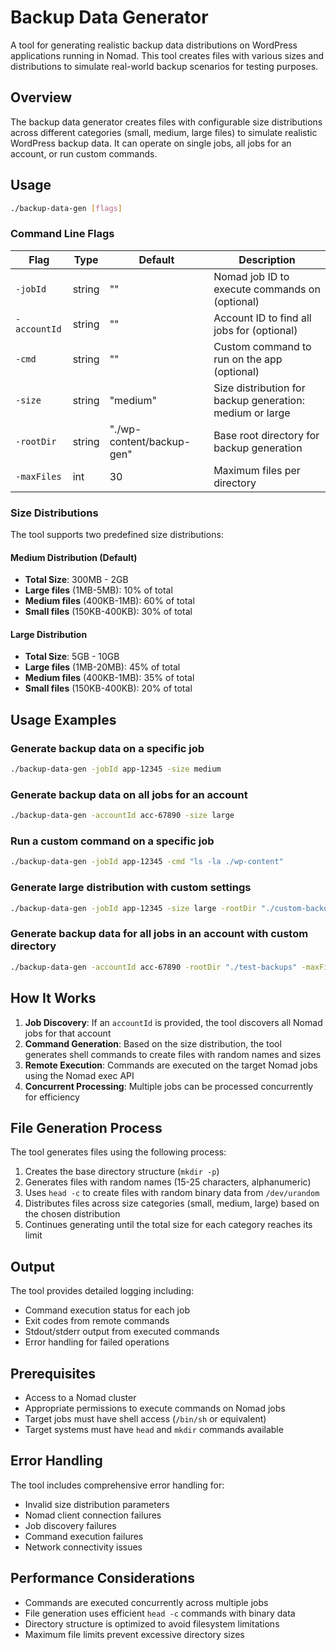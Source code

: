 # Backup Data Generator

A tool for generating realistic backup data distributions on WordPress applications running in Nomad. This tool creates files with various sizes and distributions to simulate real-world backup scenarios for testing purposes.

## Overview

The backup data generator creates files with configurable size distributions across different categories (small, medium, large files) to simulate realistic WordPress backup data. It can operate on single jobs, all jobs for an account, or run custom commands.

## Usage

```bash
./backup-data-gen [flags]
```

### Command Line Flags

| Flag | Type | Default | Description |
|------|------|---------|-------------|
| `-jobId` | string | "" | Nomad job ID to execute commands on (optional) |
| `-accountId` | string | "" | Account ID to find all jobs for (optional) |
| `-cmd` | string | "" | Custom command to run on the app (optional) |
| `-size` | string | "medium" | Size distribution for backup generation: medium or large |
| `-rootDir` | string | "./wp-content/backup-gen" | Base root directory for backup generation |
| `-maxFiles` | int | 30 | Maximum files per directory |

### Size Distributions

The tool supports two predefined size distributions:

#### Medium Distribution (Default)
- **Total Size**: 300MB - 2GB
- **Large files** (1MB-5MB): 10% of total
- **Medium files** (400KB-1MB): 60% of total
- **Small files** (150KB-400KB): 30% of total

#### Large Distribution
- **Total Size**: 5GB - 10GB
- **Large files** (1MB-20MB): 45% of total
- **Medium files** (400KB-1MB): 35% of total
- **Small files** (150KB-400KB): 20% of total

## Usage Examples

### Generate backup data on a specific job
```bash
./backup-data-gen -jobId app-12345 -size medium
```

### Generate backup data on all jobs for an account
```bash
./backup-data-gen -accountId acc-67890 -size large
```

### Run a custom command on a specific job
```bash
./backup-data-gen -jobId app-12345 -cmd "ls -la ./wp-content"
```

### Generate large distribution with custom settings
```bash
./backup-data-gen -jobId app-12345 -size large -rootDir "./custom-backup" -maxFiles 50
```

### Generate backup data for all jobs in an account with custom directory
```bash
./backup-data-gen -accountId acc-67890 -rootDir "./test-backups" -maxFiles 25
```

## How It Works

1. **Job Discovery**: If an `accountId` is provided, the tool discovers all Nomad jobs for that account
2. **Command Generation**: Based on the size distribution, the tool generates shell commands to create files with random names and sizes
3. **Remote Execution**: Commands are executed on the target Nomad jobs using the Nomad exec API
4. **Concurrent Processing**: Multiple jobs can be processed concurrently for efficiency

## File Generation Process

The tool generates files using the following process:

1. Creates the base directory structure (`mkdir -p`)
2. Generates files with random names (15-25 characters, alphanumeric)
3. Uses `head -c` to create files with random binary data from `/dev/urandom`
4. Distributes files across size categories (small, medium, large) based on the chosen distribution
5. Continues generating until the total size for each category reaches its limit

## Output

The tool provides detailed logging including:
- Command execution status for each job
- Exit codes from remote commands
- Stdout/stderr output from executed commands
- Error handling for failed operations

## Prerequisites

- Access to a Nomad cluster
- Appropriate permissions to execute commands on Nomad jobs
- Target jobs must have shell access (`/bin/sh` or equivalent)
- Target systems must have `head` and `mkdir` commands available

## Error Handling

The tool includes comprehensive error handling for:
- Invalid size distribution parameters
- Nomad client connection failures
- Job discovery failures
- Command execution failures
- Network connectivity issues

## Performance Considerations

- Commands are executed concurrently across multiple jobs
- File generation uses efficient `head -c` commands with binary data
- Directory structure is optimized to avoid filesystem limitations
- Maximum file limits prevent excessive directory sizes
